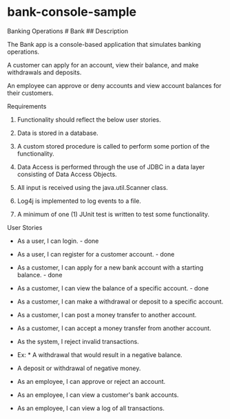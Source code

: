 # bank-console-sample

Banking Operations # Bank ## Description 

The Bank app is a console-based application that simulates banking operations. 

A customer can apply for an account, view their balance, and make withdrawals and deposits. 

An employee can approve or deny accounts and view account balances for their customers.  

Requirements 

1. Functionality should reflect the below user stories. 

2. Data is stored in a database. 

3. A custom stored procedure is called to perform some portion of the functionality. 

4. Data Access is performed through the use of JDBC in a data layer consisting of Data Access Objects. 

5. All input is received using the java.util.Scanner class. 

6. Log4j is implemented to log events to a file. 

7. A minimum of one (1) JUnit test is written to test some functionality. 



User Stories 

* As a user, I can login. - done
* As a user, I can register for a customer account. - done 

* As a customer, I can apply for a new bank account with a starting balance. - done
* As a customer, I can view the balance of a specific account. - done
* As a customer, I can make a withdrawal or deposit to a specific account. 
* As a customer, I can post a money transfer to another account. 
* As a customer, I can accept a money transfer from another account.

* As the system, I reject invalid transactions. 
* Ex: * A withdrawal that would result in a negative balance. 
* A deposit or withdrawal of negative money. 

* As an employee, I can approve or reject an account. 
* As an employee, I can view a customer's bank accounts. 
* As an employee, I can view a log of all transactions.
